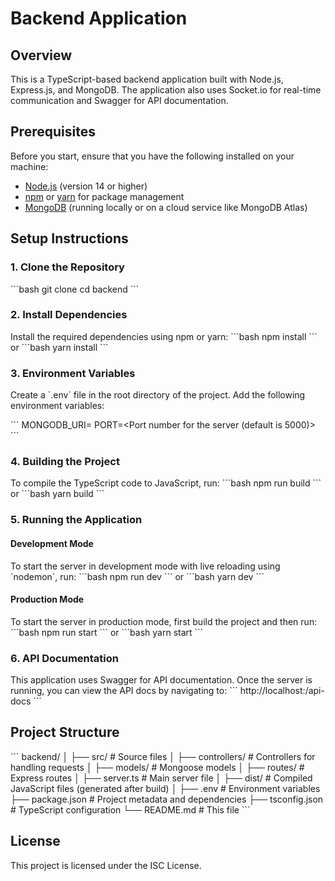 
# Backend Application

## Overview
This is a TypeScript-based backend application built with Node.js, Express.js, and MongoDB. The application also uses Socket.io for real-time communication and Swagger for API documentation.

## Prerequisites
Before you start, ensure that you have the following installed on your machine:
- [Node.js](https://nodejs.org/) (version 14 or higher)
- [npm](https://www.npmjs.com/get-npm) or [yarn](https://yarnpkg.com/getting-started/install) for package management
- [MongoDB](https://www.mongodb.com/) (running locally or on a cloud service like MongoDB Atlas)

## Setup Instructions

### 1. Clone the Repository
\`\`\`bash
git clone <repository-url>
cd backend
\`\`\`

### 2. Install Dependencies
Install the required dependencies using npm or yarn:
\`\`\`bash
npm install
\`\`\`
or
\`\`\`bash
yarn install
\`\`\`

### 3. Environment Variables
Create a \`.env\` file in the root directory of the project. Add the following environment variables:

\`\`\`
MONGODB_URI=<Your MongoDB connection string>
PORT=<Port number for the server (default is 5000)>
\`\`\`

### 4. Building the Project
To compile the TypeScript code to JavaScript, run:
\`\`\`bash
npm run build
\`\`\`
or
\`\`\`bash
yarn build
\`\`\`

### 5. Running the Application

#### Development Mode
To start the server in development mode with live reloading using \`nodemon\`, run:
\`\`\`bash
npm run dev
\`\`\`
or
\`\`\`bash
yarn dev
\`\`\`

#### Production Mode
To start the server in production mode, first build the project and then run:
\`\`\`bash
npm run start
\`\`\`
or
\`\`\`bash
yarn start
\`\`\`

### 6. API Documentation
This application uses Swagger for API documentation. Once the server is running, you can view the API docs by navigating to:
\`\`\`
http://localhost:<PORT>/api-docs
\`\`\`

## Project Structure

\`\`\`
backend/
│
├── src/                 # Source files
│   ├── controllers/     # Controllers for handling requests
│   ├── models/          # Mongoose models
│   ├── routes/          # Express routes
│   ├── server.ts        # Main server file
│
├── dist/                # Compiled JavaScript files (generated after build)
│
├── .env                 # Environment variables
├── package.json         # Project metadata and dependencies
├── tsconfig.json        # TypeScript configuration
└── README.md            # This file
\`\`\`


## License
This project is licensed under the ISC License.
